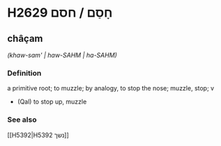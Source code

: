 # H2629 חָסַם / חסם

## châçam

_(khaw-sam' | haw-SAHM | ha-SAHM)_

### Definition

a primitive root; to muzzle; by analogy, to stop the nose; muzzle, stop; v

- (Qal) to stop up, muzzle

### See also

[[H5392|H5392 נשך]]
